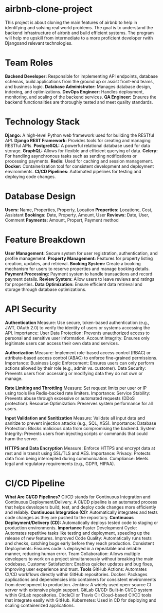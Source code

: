 # airbnb-clone-project
This project is about cloning the main features of airbnb to help in identifying and solving real world problems.
The goal is to understand the backend infrastructure of airbnb and build efficient systems.
The program will help me upskill from intermediate to a more proficient developer rwith Djangoand relevant technologies.

# Team Roles
**Backend Developer:**
Responsible for implementing API endpoints, database schemas, build applications from the ground up or assist front-end teams, and business logic.
**Database Administrator:** 
Manages database design, indexing, and optimizations.
**DevOps Engineer:**
Handles deployment, monitoring, and scaling of the backend services.
**QA Engineer:**
Ensures the backend functionalities are thoroughly tested and meet quality standards.

# Technology Stack
**Django:** A high-level Python web framework used for building the RESTful API.
**Django REST Framework:** Provides tools for creating and managing RESTful APIs.
**PostgreSQL:** A powerful relational database used for data storage.
**GraphQL:** Allows for flexible and efficient querying of data.
**Celery:** For handling asynchronous tasks such as sending notifications or processing payments.
**Redis:** Used for caching and session management.
**Docker:** Containerization tool for consistent development and deployment environments.
**CI/CD Pipelines:** Automated pipelines for testing and deploying code changes.

# Database Design
**Users:**
Name, Properties, Property, Location
**Properties:**
Locationc, Cost, Assistant
**Bookings:**
Date, Property, Amount, User
**Reviews:**
Date, User, Comment
**Payments:**
Amount, Propert, Payment method

# Feature Breakdown
**User Management:** Secure system for user registration, authentication, and profile management.
**Property Management:** Features for property listing creation, updates, and retrieval.
**Booking System:** Create a booking mechanism for users to reserve properties and manage booking details.
**Payment Processing:** Payment system to handle transactions and record payment details.
**Review System:** Allow users to leave reviews and ratings for properties.
**Data Optimization:** Ensure efficient data retrieval and storage through database optimizations.

# API Security
**Authentication**
Measure: Use secure, token-based authentication (e.g., JWT, OAuth 2.0) to verify the identity of users or systems accessing the API.
Importance:
User Data Protection: Prevents unauthorized access to personal and sensitive user information.
Account Integrity: Ensures only legitimate users can access their own data and services.

**Authorization**
Measure: Implement role-based access control (RBAC) or attribute-based access control (ABAC) to enforce fine-grained permissions.
Importance:
Business Logic Enforcement: Ensures users can only perform actions allowed by their role (e.g., admin vs. customer).
Data Security: Prevents users from accessing or modifying data they do not own or manage.

**Rate Limiting and Throttling**
Measure: Set request limits per user or IP using tools like Redis-backed rate limiters.
Importance:
Service Stability: Prevents abuse through excessive or automated requests (DDoS protection).
Resource Optimization: Preserves system performance for all users.

**Input Validation and Sanitization**
Measure: Validate all input data and sanitize to prevent injection attacks (e.g., SQL, XSS).
Importance:
Database Protection: Blocks malicious data from compromising the backend.
System Integrity: Prevents users from injecting scripts or commands that could harm the server.

**HTTPS and Data Encryption**
Measure: Enforce HTTPS and encrypt data at rest and in transit using SSL/TLS and AES.
Importance:
Privacy: Protects data from being intercepted during communication.
Compliance: Meets legal and regulatory requirements (e.g., GDPR, HIPAA).

# CI/CD Pipeline
**What Are CI/CD Pipelines?**
CI/CD stands for Continuous Integration and Continuous Deployment/Delivery. A CI/CD pipeline is an automated process that helps developers build, test, and deploy code changes more efficiently and reliably.
**Continuous Integration (CI):** Automatically integrates and tests code changes as they are pushed to the repository.
**Continuous Deployment/Delivery (CD):** Automatically deploys tested code to staging or production environments.
**Importance**
Faster Development Cycle: Automates repetitive tasks like testing and deployment, speeding up the release of new features.
Improved Code Quality: Automatically runs tests and checks, catching bugs early before they reach production.
Consistent Deployments: Ensures code is deployed in a repeatable and reliable manner, reducing human error.
Team Collaboration: Allows multiple developers to work on a project simultaneously without breaking the main codebase.
Customer Satisfaction: Enables quicker updates and bug fixes, improving user experience and trust.
**Tools**
GitHub Actions: Automates CI/CD workflows directly within GitHub repositories.
Docker: Packages applications and dependencies into containers for consistent environments from development to production.
Jenkins: A widely used open-source CI server with extensive plugin support.
GitLab CI/CD: Built-in CI/CD system within GitLab repositories.
CircleCI or Travis CI: Cloud-based CI/CD tools that integrate easily with GitHub.
Kubernetes: Used in CD for deploying and scaling containerized applications.
